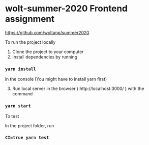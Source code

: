 # wolt-summer-2020 Frontend assignment
https://github.com/woltapp/summer2020


To run the project locally

1. Clone the project to your computer
2. Install dependencies by running 

### `yarn install`

in the console
(You might have to install yarn first)

3. Run local server in the browser ( http://localhost:3000/ ) with the command

### `yarn start`

To test

In the project folder, run 

### `CI=true yarn test`
